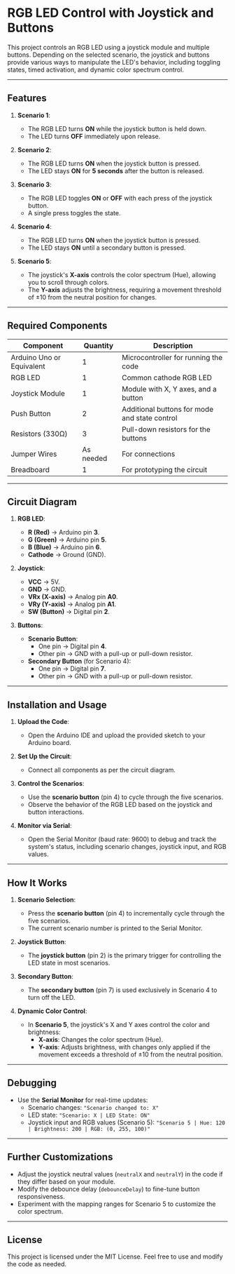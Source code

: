 
# **RGB LED Control with Joystick and Buttons**

This project controls an RGB LED using a joystick module and multiple buttons. Depending on the selected scenario, the joystick and buttons provide various ways to manipulate the LED's behavior, including toggling states, timed activation, and dynamic color spectrum control.

---

## **Features**

1. **Scenario 1**:
   - The RGB LED turns **ON** while the joystick button is held down.
   - The LED turns **OFF** immediately upon release.

2. **Scenario 2**:
   - The RGB LED turns **ON** when the joystick button is pressed.
   - The LED stays **ON** for **5 seconds** after the button is released.

3. **Scenario 3**:
   - The RGB LED toggles **ON** or **OFF** with each press of the joystick button.
   - A single press toggles the state.

4. **Scenario 4**:
   - The RGB LED turns **ON** when the joystick button is pressed.
   - The LED stays **ON** until a secondary button is pressed.

5. **Scenario 5**:
   - The joystick's **X-axis** controls the color spectrum (Hue), allowing you to scroll through colors.
   - The **Y-axis** adjusts the brightness, requiring a movement threshold of ±10 from the neutral position for changes.

---

## **Required Components**

| **Component**            | **Quantity** | **Description**                                  |
|---------------------------|--------------|-------------------------------------------------|
| Arduino Uno or Equivalent | 1            | Microcontroller for running the code           |
| RGB LED                   | 1            | Common cathode RGB LED                         |
| Joystick Module           | 1            | Module with X, Y axes, and a button            |
| Push Button               | 2            | Additional buttons for mode and state control  |
| Resistors (330Ω)          | 3            | Pull-down resistors for the buttons            |
| Jumper Wires              | As needed    | For connections                                |
| Breadboard                | 1            | For prototyping the circuit                    |

---

## **Circuit Diagram**

1. **RGB LED**:
   - **R (Red)** -> Arduino pin **3**.
   - **G (Green)** -> Arduino pin **5**.
   - **B (Blue)** -> Arduino pin **6**.
   - **Cathode** -> Ground (GND).

2. **Joystick**:
   - **VCC** -> 5V.
   - **GND** -> GND.
   - **VRx (X-axis)** -> Analog pin **A0**.
   - **VRy (Y-axis)** -> Analog pin **A1**.
   - **SW (Button)** -> Digital pin **2**.

3. **Buttons**:
   - **Scenario Button**:
     - One pin -> Digital pin **4**.
     - Other pin -> GND with a pull-up or pull-down resistor.
   - **Secondary Button** (for Scenario 4):
     - One pin -> Digital pin **7**.
     - Other pin -> GND with a pull-up or pull-down resistor.

---

## **Installation and Usage**

1. **Upload the Code**:
   - Open the Arduino IDE and upload the provided sketch to your Arduino board.

2. **Set Up the Circuit**:
   - Connect all components as per the circuit diagram.

3. **Control the Scenarios**:
   - Use the **scenario button** (pin 4) to cycle through the five scenarios.
   - Observe the behavior of the RGB LED based on the joystick and button interactions.

4. **Monitor via Serial**:
   - Open the Serial Monitor (baud rate: 9600) to debug and track the system's status, including scenario changes, joystick input, and RGB values.

---

## **How It Works**

1. **Scenario Selection**:
   - Press the **scenario button** (pin 4) to incrementally cycle through the five scenarios.
   - The current scenario number is printed to the Serial Monitor.

2. **Joystick Button**:
   - The **joystick button** (pin 2) is the primary trigger for controlling the LED state in most scenarios.

3. **Secondary Button**:
   - The **secondary button** (pin 7) is used exclusively in Scenario 4 to turn off the LED.

4. **Dynamic Color Control**:
   - In **Scenario 5**, the joystick's X and Y axes control the color and brightness:
     - **X-axis**: Changes the color spectrum (Hue).
     - **Y-axis**: Adjusts brightness, with changes only applied if the movement exceeds a threshold of ±10 from the neutral position.

---

## **Debugging**

- Use the **Serial Monitor** for real-time updates:
  - Scenario changes: `"Scenario changed to: X"`
  - LED state: `"Scenario: X | LED State: ON"`
  - Joystick input and RGB values (Scenario 5): `"Scenario 5 | Hue: 120 | Brightness: 200 | RGB: (0, 255, 100)"`

---

## **Further Customizations**

- Adjust the joystick neutral values (`neutralX` and `neutralY`) in the code if they differ based on your module.
- Modify the debounce delay (`debounceDelay`) to fine-tune button responsiveness.
- Experiment with the mapping ranges for Scenario 5 to customize the color spectrum.

---

## **License**

This project is licensed under the MIT License. Feel free to use and modify the code as needed.
